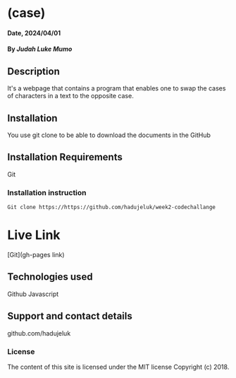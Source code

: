 # (case)

#### Date, 2024/04/01

#### By *Judah Luke Mumo*

## Description
It's a webpage that contains a program that enables one to swap the cases of characters in a text to the opposite case.

## Installation
You use git clone to be able to download the documents in the GitHub

## Installation Requirements
Git

### Installation instruction
```
Git clone https://https://github.com/hadujeluk/week2-codechallange

```

# Live Link
[Git](gh-pages link)

## Technologies used

Github
Javascript

## Support and contact details
github.com/hadujeluk

### License
The content of this site is licensed under the MIT license
Copyright (c) 2018.


